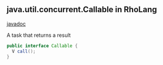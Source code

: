 ## java.util.concurrent.Callable in RhoLang

[javadoc](https://docs.oracle.com/javase/9/docs/api/java/util/concurrent/Callable.html)

A task that returns a result
```java
public interface Callable {
  V call();
}
```
